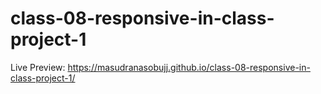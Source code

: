 # class-08-responsive-in-class-project-1


Live Preview: https://masudranasobujj.github.io/class-08-responsive-in-class-project-1/
